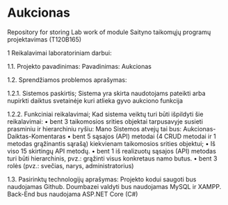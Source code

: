 # Aukcionas
Repository for storing Lab work of module Saityno taikomųjų programų projektavimas (T120B165)

1	Reikalavimai laboratoriniam darbui:

1.1.	Projekto pavadinimas:
 Pavadinimas: Aukcionas
 
1.2.	Sprendžiamos problemos aprašymas:

1.2.1.	Sistemos paskirtis; 
Sistema yra skirta naudotojams pateikti arba nupirkti daiktus svetainėje kuri atlieka gyvo aukciono funkcija

1.2.2.	Funkciniai reikalavimai;
Kad sistema veiktų turi būti išpildyti šie reikalavimai:
•	bent 3 taikomosios srities objektai tarpusavyje susieti prasminiu ir hierarchiniu ryšiu: Mano Sistemos atvejų tai bus: Aukcionas-Daiktas-Komentaras
•	bent 5 sąsajos (API) metodai (4 CRUD metodai ir 1 metodas grąžinantis sąrašą) kiekvienam taikomosios srities objektui;
•	Iš viso 15 skirtingų API metodų.
•	bent 1 iš realizuotų sąsajos (API) metodas turi būti hierarchinis, pvz.: grąžinti visus konkretaus namo butus.
•	bent 3 rolės (pvz.: svečias, narys, administratorius)

1.3.	Pasirinktų technologijų aprašymas:
Projekto kodui saugoti bus naudojamas Github.
Doumbazei valdyti bus naudojamas MySQL ir XAMPP.
Back-End bus naudojama ASP.NET Core (C#)
